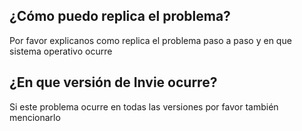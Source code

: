## ¿Cómo puedo replica el problema?
Por favor explicanos como replica el problema paso a paso y en que sistema operativo ocurre
## ¿En que versión de Invie ocurre?
Si este problema ocurre en todas las versiones por favor también mencionarlo
